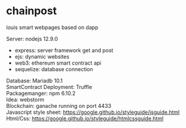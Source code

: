 # chainpost
louis smart webpages based on dapp
   
  
Server: nodejs 12.9.0  
* express: server framework get and post    
* ejs: dynamic websites   
* web3: ethereum smart contract api
* sequelize: database connection    

Database: Mariadb 10.1   
SmartContract Deployment: Truffle   
Packagemanger: npm 6.10.2  
Idea: webstorm  
Blockchain: ganache running on port 4433  
Javascript style sheet: https://google.github.io/styleguide/jsguide.html  
Html/Css: https://google.github.io/styleguide/htmlcssguide.html  
